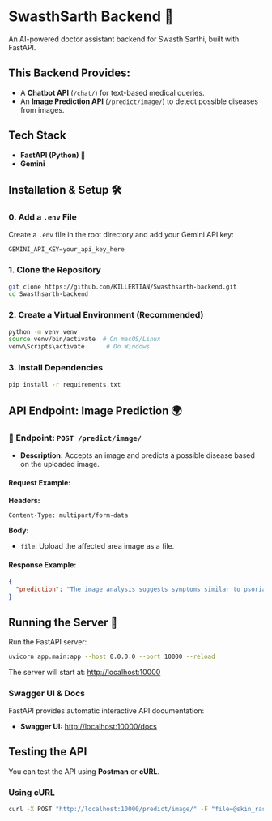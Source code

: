 # SwasthSarth Backend 🏥

An AI-powered doctor assistant backend for Swasth Sarthi, built with FastAPI.

## This Backend Provides:

- A **Chatbot API** (`/chat/`) for text-based medical queries.
- An **Image Prediction API** (`/predict/image/`) to detect possible diseases from images.

## Tech Stack

- **FastAPI (Python) 🚀**
- **Gemini**

## Installation & Setup 🛠

### 0. Add a `.env` File

Create a `.env` file in the root directory and add your Gemini API key:

```env
GEMINI_API_KEY=your_api_key_here
```

### 1. Clone the Repository

```bash
git clone https://github.com/KILLERTIAN/Swasthsarth-backend.git
cd Swasthsarth-backend
```

### 2. Create a Virtual Environment (Recommended)

```bash
python -m venv venv
source venv/bin/activate  # On macOS/Linux
venv\Scripts\activate      # On Windows
```

### 3. Install Dependencies

```bash
pip install -r requirements.txt
```

## API Endpoint: Image Prediction 🌍

### 📩 Endpoint: `POST /predict/image/`

- **Description:** Accepts an image and predicts a possible disease based on the uploaded image.

#### Request Example:

**Headers:**

```http
Content-Type: multipart/form-data
```

**Body:**

- `file`: Upload the affected area image as a file.

#### Response Example:

```json
{
  "prediction": "The image analysis suggests symptoms similar to psoriasis, a chronic skin condition that causes red, scaly patches. It is recommended to consult a dermatologist for proper diagnosis and treatment."
}
```

## Running the Server 🚀

Run the FastAPI server:

```bash
uvicorn app.main:app --host 0.0.0.0 --port 10000 --reload
```

The server will start at: [http://localhost:10000](http://localhost:10000)

### Swagger UI & Docs

FastAPI provides automatic interactive API documentation:

- **Swagger UI:** [http://localhost:10000/docs](http://localhost:10000/docs)

## Testing the API

You can test the API using **Postman** or **cURL**.

### Using cURL

```bash
curl -X POST "http://localhost:10000/predict/image/" -F "file=@skin_rash.jpg"
```

